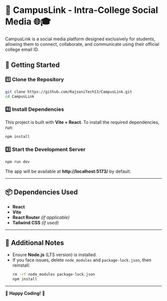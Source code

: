  
# 📢 CampusLink - Intra-College Social Media 🌐🎓

CampusLink is a social media platform designed exclusively for students, allowing them to connect, collaborate, and communicate using their official college email ID.





## 🚀 Getting Started

### 1️⃣ Clone the Repository  
```sh
git clone https://github.com/RajsoniTech13/CampusLink.git
cd CampusLink
```

### 2️⃣ Install Dependencies  
This project is built with **Vite + React**. To install the required dependencies, run:  
```sh
npm install
```

### 3️⃣ Start the Development Server  
```sh
npm run dev
```
The app will be available at **http://localhost:5173/** by default.

---

## 📦 Dependencies Used
- **React**
- **Vite**
- **React Router** *(if applicable)*
- **Tailwind CSS** *(if used)*

---

## 📌 Additional Notes  
- Ensure **Node.js** (LTS version) is installed.  
- If you face issues, delete `node_modules` and `package-lock.json`, then reinstall:  
  ```sh
  rm -rf node_modules package-lock.json
  npm install
  ```

---

🎉 **Happy Coding!** 🚀

